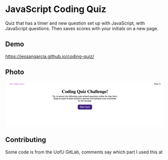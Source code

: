# JavaScript Coding Quiz

Quiz that has a timer and new question set up with JavaScript, with JavaScript questions. Then saves scores with your initials on a new page. 


## Demo

https://jessangarcia.github.io/coding-quiz/

  
## Photo
![quizphoto](./assests/images/quizphoto.png)


  
## Contributing

Some code is from the UofU GitLab, comments say which part I used this at